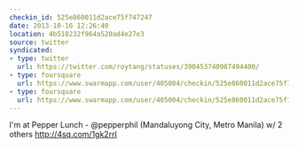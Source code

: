 ```yaml
---
checkin_id: 525e860011d2ace75f747247
date: 2013-10-16 12:26:40
location: 4b518232f964a520ad4e27e3
source: twitter
syndicated:
- type: twitter
  url: https://twitter.com/roytang/statuses/390453740987494400/
- type: foursquare
  url: https://www.swarmapp.com/user/405004/checkin/525e860011d2ace75f747247?s=cYs8NGRFMdbxjshneuBOHWibr6o&ref=tw
- type: foursquare
  url: https://www.swarmapp.com/user/405004/checkin/525e860011d2ace75f747247?s=cYs8NGRFMdbxjshneuBOHWibr6o&ref=tw
---
```


I'm at Pepper Lunch - @pepperphil (Mandaluyong City, Metro Manila) w/ 2 others http://4sq.com/1gk2rrI